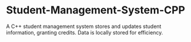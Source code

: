 # Student-Management-System-CPP
A C++ student management system stores and updates student information, granting credits. Data is locally stored for efficiency.
